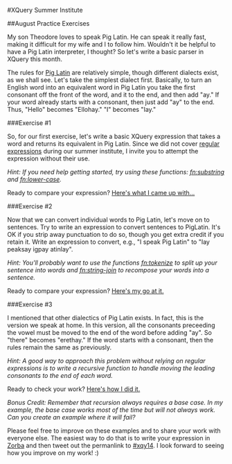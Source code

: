 #XQuery Summer Institute

##August Practice Exercises

My son Theodore loves to speak Pig Latin. He can speak it really fast, making it difficult for my wife and I to follow him. Wouldn't it be helpful to have a Pig Latin interpreter, I thought? So let's write a basic parser in XQuery this month.

The rules for [Pig Latin](https://en.wikipedia.org/wiki/Pig_Latin) are relatively simple, though different dialects exist, as we shall see. Let's take the simplest dialect first. Basically, to turn an English word into an equivalent word in Pig Latin you take the first consonant off the front of the word, and it to the end, and then add "ay." If your word already starts with a consonant, then just add "ay" to the end. Thus, "Hello" becomes "Ellohay." "I" becomes "Iay."

###Exercise #1

So, for our first exercise, let's write a basic XQuery expression that takes a word and returns its equivalent in Pig Latin. Since we did not cover [regular expressions](https://en.wikipedia.org/wiki/Regular_expression) during our summer institute, I invite you to attempt the expression without their use.

*Hint: If you need help getting started, try using these functions: [fn:substring](http://www.xqueryfunctions.com/xq/fn_substring.html) and [fn:lower-case](http://www.xqueryfunctions.com/xq/fn_lower-case.html).*

Ready to compare your expression? [Here's what I came up with...](http://try.zorba.io/queries/xquery/QK5qu0xXmoe16U2ruUvUJMyf768%3D)

###Exercise #2

Now that we can convert individual words to Pig Latin, let's move on to sentences. Try to write an expression to convert sentences to PigLatin. It's OK if you strip away punctuation to do so, though you get extra credit if you retain it. Write an expression to convert, e.g., "I speak Pig Latin" to "Iay peaksay igpay atinlay".

*Hint: You'll probably want to use the functions [fn:tokenize](http://www.xqueryfunctions.com/xq/fn_tokenize.html) to split up your sentence into words and [fn:string-join](http://www.xqueryfunctions.com/xq/fn_string-join.html) to recompose your words into a sentence.*

Ready to compare your expression? [Here's my go at it.](http://try.zorba.io/queries/xquery/viIDlwPueygREld7%2FOCE3n9AYEE%3D)

###Exercise #3

I mentioned that other dialectics of Pig Latin exists. In fact, this is the version we speak at home. In this version, all the consonants preceeding the vowel must be moved to the end of the word before adding "ay". So "there" becomes "erethay." If the word starts with a consonant, then the rules remain the same as previously.

*Hint: A good way to approach this problem without relying on regular expressions is to write a recursive function to handle moving the leading consonants to the end of each word.*

Ready to check your work? [Here's how I did it.](http://try.zorba.io/queries/xquery/htyppNcHns5R%2BLIHC%2FJz%2BmlQGDU%3D)

*Bonus Credit: Remember that recursion always requires a base case. In my example, the base case works most of the time but will not always work. Can you create an example where it will fail?*

Please feel free to improve on these examples and to share your work with everyone else. The easiest way to do that is to write your expression in [Zorba](try.zorba.io) and then tweet out the permanlink to [#xqy14](https://twitter.com/hashtag/xqy14). I look forward to seeing how you improve on my work! :)
